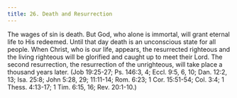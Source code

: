 ```yaml
---
title: 26. Death and Resurrection
---
```


The wages of sin is death. But God, who alone is immortal, will grant eternal life to His redeemed. Until that day death is an unconscious state for all people. When Christ, who is our life, appears, the resurrected righteous and the living righteous will be glorified and caught up to meet their Lord. The second resurrection, the resurrection of the unrighteous, will take place a thousand years later. (Job 19:25-27; Ps. 146:3, 4; Eccl. 9:5, 6, 10; Dan. 12:2, 13; Isa. 25:8; John 5:28, 29; 11:11-14; Rom. 6:23; 1 Cor. 15:51-54; Col. 3:4; 1 Thess. 4:13-17; 1 Tim. 6:15, 16; Rev. 20:1-10.)